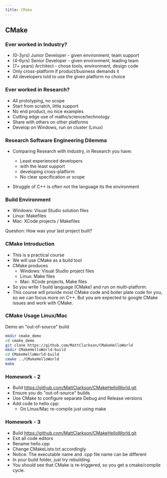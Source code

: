 ```yaml
---
title: CMake
---
```


## CMake

### Ever worked in Industry?

* (0-3yrs) Junior Developer - given environment, team support
* (4-6yrs) Senior Developer - given environment, leading team
* (7+ years) Architect - chose tools, environment, design code
* Only cross-platform if product/business demands it
* All developers told to use the given platform no choice


### Ever worked in Research?

* All prototyping, no scope
* Start from scratch, little support
* No end product, no nice examples
* Cutting edge use of maths/science/technology
* Share with others on other platforms
* Develop on Windows, run on cluster (Linux)


### Research Software Engineering Dilemma

* Comparing Research with Industry, in Research you have:
    * Least experienced developers
    * with the least support
    * developing cross-platform
    * No clear specification or scope
    
* Struggle of C++ is often not the language its the environment


### Build Environment

* Windows: Visual Studio solution files
* Linux: Makefiles
* Mac: XCode projects / Makefiles

Question: How was your last project built?

    
### CMake Introduction

* This is a practical course
* We will use CMake as a build tool
* CMake produces
    * Windows: Visual Studio project files
    * Linux: Make files
    * Mac: XCode projects, Make files
* So you write 1 build language (CMake) and run on 
multi-platform.
* This course will provide most CMake code and boiler plate code
for you, so we can focus more on C++. But you are expected
to google CMake issues and work with CMake.


### CMake Usage Linux/Mac

Demo an "out-of-source" build

``` bash
mkdir cmake_demo
cd cmake_demo
git clone https://github.com/MattClarkson/CMakeHelloWorld
mkdir CMakeHelloWorld-build
cd CMakeHelloWorld-build
cmake ../CMakeHelloWorld
make
```

### Homework - 2

* Build https://github.com/MattClarkson/CMakeHelloWorld.git
* Ensure you do "out-of-source" builds
* Use CMake to configure separate Debug and Release versions
* Add code to hello.cpp:
    * On Linux/Mac re-compile just using make

### Homework - 3

* Build https://github.com/MattClarkson/CMakeHelloWorld.git
* Exit all code editors
* Rename hello.cpp
* Change CMakeLists.txt accordingly
* Notice: The executable name and .cpp file name can be different
* In your build folder, just try rebuilding.
* You should see that CMake is re-triggered, so you get a cmake/compile cycle.



